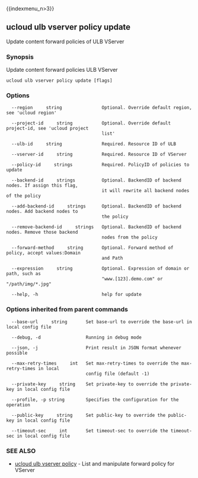 {{indexmenu_n>3}}

## ucloud ulb vserver policy update

Update content forward policies of ULB VServer

### Synopsis

Update content forward policies ULB VServer

```
ucloud ulb vserver policy update [flags]
```

### Options

```
  --region     string               Optional. Override default region, see 'ucloud region' 

  --project-id     string           Optional. Override default project-id, see 'ucloud project
                                    list' 

  --ulb-id     string               Required. Resource ID of ULB 

  --vserver-id     string           Required. Resource ID of VServer 

  --policy-id     strings           Required. PolicyID of policies to update 

  --backend-id     strings          Optional. BackendID of backend nodes. If assign this flag,
                                    it will rewrite all backend nodes of the policy 

  --add-backend-id     strings      Optional. BackendID of backend nodes. Add backend nodes to
                                    the policy 

  --remove-backend-id     strings   Optional. BackendID of backend nodes. Remove those backend
                                    nodes from the policy 

  --forward-method     string       Optional. Forward method of policy, accept values:Domain
                                    and Path 

  --expression     string           Optional. Expression of domain or path, such as
                                    "www.[123].demo.com" or "/path/img/*.jpg" 

  --help, -h                        help for update 

```

### Options inherited from parent commands

```
  --base-url     string       Set base-url to override the base-url in local config file 

  --debug, -d                 Running in debug mode 

  --json, -j                  Print result in JSON format whenever possible 

  --max-retry-times     int   Set max-retry-times to override the max-retry-times in local
                              config file (default -1) 

  --private-key     string    Set private-key to override the private-key in local config file 

  --profile, -p string        Specifies the configuration for the operation 

  --public-key     string     Set public-key to override the public-key in local config file 

  --timeout-sec     int       Set timeout-sec to override the timeout-sec in local config file 

```

### SEE ALSO

* [ucloud ulb vserver policy](software/cli/cmd/ucloud/ulb/vserver/policy)	 - List and manipulate forward policy for VServer

